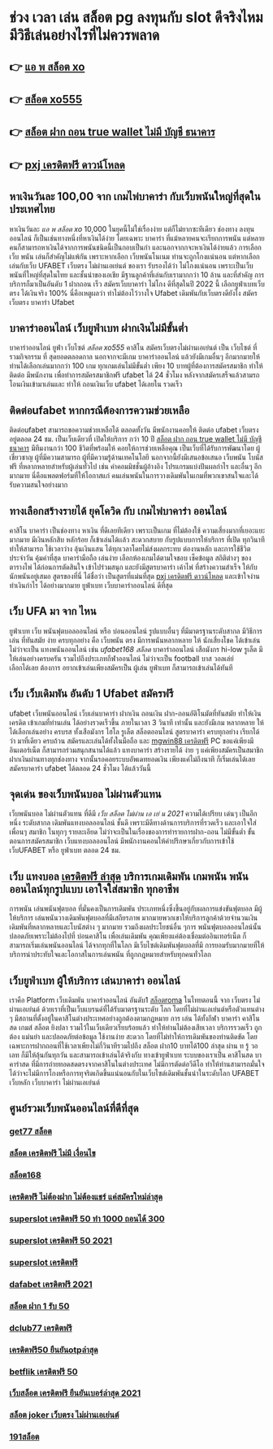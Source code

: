 # ช่วง เวลา เล่น สล็อต pg ลงทุนกับ slot ดีจริงไหม มีวิธีเล่นอย่างไรที่ไม่ควรพลาด

## 👉 [แอ พ สล็อต xo](https://mabet.net/register/)
## 👉 [สล็อต xo555](https://mabet.net/20-free-100/)
## 👉 [สล็อต ฝาก ถอน true wallet ไม่มี บัญชี ธนาคาร](https://member.mabet.net/?action=login)
## 👉 [pxj เครดิตฟรี ดาวน์โหลด](https://bio.link/tisawago)

## หาเงินวันละ 100,00  จาก เกมไพ่บาคาร่า  กับเว็บพนันใหญ่ที่สุดในประเทศไทย

หาเงินวันละ *แอ พ สล็อต xo* 10,000  ในยุคนี้ไม่ใช่เรื่องง่าย แต่ก็ไม่ยากซะทีเดียว ช่องทาง ลงทุน  ออนไลน์ ก็เป็นเช่นทางหนึ่งที่หาเงินได้ง่าย โดยเฉพาะ บาคาร่า ที่แม้หลายคนจะเรียกการพนัน แต่หลายคนก็สามารถหาเงินได้จากการพนันชนิดนี้เป็นกอบเป็นกำ และนอกจากกจะหาเงินได้ง่ายแล้ว การเลือก เว็บ พนัน  เล่นก็สำคัญไม่แพ้กัน เพราะหากเลือก  เว็บพนันโนเนม  ท่านจะถูกโกงแน่นอน แต่หากเลือกเล่นกับเว็บ UFABET เว็บตรง ไม่ผ่านเอเย่นต์ ของเรา รับรองได้ว่า ไม่โกงแน่นอน เพราะเป็นเว็บพนันที่ใหญ่ที่สุดในไทย และชั้นนำของเอเชีย มีฐานลูกค้าที่เล่นกับเรามากกว่า 10 ล้าน และที่สำคัญ การบริการก็มาเป็นอันดับ 1 ฝากถอน เร็ว สมัครเว็บบาคาร่า ไม่โกง ดีที่สุดในปี 2022 นี้ เลือกยูฟ่าเบทเว็บตรง ได้เงินจริง 100% นี่คือเหตูผลว่า ทำไม่ต้องไว้วางใจ Ufabet  เดิมพันกับเว็บตรงดียังไง  สมัครเว็บตรง บาคาร่า Ufabet  


## บาคาร่าออนไลน์  เว็บยูฟ่าเบท ฝากเงินไม่มีขั้นต่ำ

บาคาร่าออนไลน์   ยูฟ่า  เว็บไซต์ *สล็อต xo555* คาสิโน  สมัครเว็บตรงไม่ผ่านเอเย่นต์   เป็น เว็บไซต์ ที่รวมกิจกรรม ที่  สุดยอดตลอดกาล นอกจากจะมีเกม บาคาร่าออนไลน์  แล้วยังมีเกมอื่นๆ อีกมากมายให้ท่านได้เลือกเล่นมากกว่า 100 เกม ทุกเกมเล่นไม่มีขั้นต่ำ เพียง 10 บาทผู้ที่ต้องการสมัครสมาชิก   ทำให้ติดต่อ มีพนักงาน เพื่อทำการสมัครสมาชิกฟรี ufabet ได้  24 ชั่วโมง หลังจากสมัครเสร็จแล้วสามรถ โอนเงินเข้ามาเล่นและ   ทำให้ ถอนเงินเว็บ ufabet ได้เลยใน รวดเร็ว 

## ติดต่อufabet หากกรณีต้องการความช่วยเหลือ

ติดต่อufabet สามารถขอความช่วยเหลือได้  ตลอดทั้งวัน มีพนักงานคอยให้ ติดต่อ ufabet เว็บตรง อยู่ตลอด 24 ชม. เป็นเว็บเดียวที่  เปิดให้บริการ กว่า 10 ปี [สล็อต ฝาก ถอน true wallet ไม่มี บัญชี ธนาคาร](https://bio.link/tisawago) มีทีมงานกว่า 100 ชีวิตที่พร้อมให้ คอยให้การช่วยเหลือคุณ เป็นเว็บที่ได้รับการพัฒนาโดย ผู้เชี่ยวชาญ ผู้ที่มีความสามารถ ผู้ที่มีความรู้ด้านเทคโนโลยี นอกจากนี้ยังมีเสนอข้อเสนอ  เว็บพนัน โบนัสฟรี  ที่หลากหลายสำหรับผู้เล่นทั่วไป เช่น ค่าคอมมิชชั่นผู้อ้างอิง โปรแกรมแบ่งปันผลกำไร และอื่นๆ อีกมากมาย นี่คือแพลตฟอร์มที่ให้โอกาสแก่ คนเล่นพนันในการวางเดิมพันในเกมที่พวกเขาสนใจและได้รับความสนใจอย่างมาก


## ทางเลือกสร้างรายได้ ยุคโควิด กับ  เกมไพ่บาคาร่า ออนไลน์ 

คาสิโน บาคาร่า เป็นช่องทาง หาเงิน ที่ดีเลยทีเดียว เพราะเป็นเกม ที่ไม่ต้องใช้  ความเสี่ยงมากที่เยอะแยะมากมาย มีเงินหลักสิบ หลักร้อย ก็เข้าเล่นได้เเล้ว สะดวกสบาย กับรูปแบบการให้บริการ ที่เปิด  ทุกวินาที ทำให้สามารถ ใช้เวลาว่าง  ลุ้นเงินแสน ได้ทุกเวลาโดยไม่ส่งผลกระทบ ต่องานหลัก และการใช้ชีวิตประจำวัน  คุ้มค่าที่สุด  บาคาร่ามือถือ เล่นง่าย เลือกห้องเกมได้ตามใจชอบ เช็คข้อมูล สถิติต่างๆ ของตารางไพ่ ได้ก่อนการตัดสินใจ เข้าไปร่วมสนุก และยังมีสูตรบาคาร่า เค้าไพ่   ที่สร้างความสำเร็จ ให้กับนักพนันอยู่เสมอ สูตรของที่นี่ ได้ชื่อว่า เป็นสูตรที่แม่นที่สุด [pxj เครดิตฟรี ดาวน์โหลด](https://mabet.net/credit-free-50/) และเข้าใจง่าน ทำเงินกำไร ได้อย่างมากมาย  ยูฟ่าเบท  เว็บบาคาร่าออนไลน์ ดีที่สุด

## เว็บ UFA มา จาก ไหน

ยูฟ่าเบท   เว็บ พนันฟุตบอลออนไลน์     หรือ  บ่อนออนไลน์  รูปแบบอื่นๆ   ที่มีมาตรฐานระดับสากล  มีวิธีการเล่น ที่ทันสมัย    ง่าย    ครบทุกอย่าง   คือ   เว็บพนัน ตรง    มีการพนันหลากหลาย   ให้ นักเสี่ยงโชค ได้เข้าเล่นไม่ว่าจะเป็น  แทงพนันออนไลน์ เช่น *ufabet168 สล็อต*  บาคาร่าออนไลน์   เสือมังกร  hi-low    รูเล็ต  มีให้เล่นอย่างครบครัน   รวมไปถึงประเภทกีฬาออนไลน์   ไม่ว่าจะเป็น  football  บาส    วอลเล่ย์  
  เลือกได้เลย   ต้องการ   อยากเข้าเล่นเพียงสมัครเป็น ผู้เล่น ยูฟ่าเบท  ก็สามารถเข้าเล่นได้ทันที


## เว็บ เว็บเดิมพัน  อันดับ 1 Ufabet  สมัครฟรี

 ufabet เว็บพนันออนไลน์ เว็บเล่นบาคาร่า ฝากเงิน ถอนเงิน  ฝาก-ถอนอัติโนมัตที่ทันสมัย ทำให้เงินเครดิต เข้าเกมที่ท่านเล่น ได้อย่างรวดเร็วขึ้น ภายในเวลา  3 วินาที  เท่านั้น และยังมีเกม หลากหลาย  ให้ได้เลือกเล่นอย่าง ครบรส  ทั้งเสือมังกร ไฮโล รูเล็ต สล็อตออนไลน์ สูตรบาคาร่า ครบทุกอย่าง เรียกได้ว่า มาที่เดียว ครบถ้วน สมัครและเล่นได้ทั้งในมือถือ และ [mgwin88 เครดิตฟรี](https://mabet.net/) PC ขอแค่เพียงมีอินเตอร์เน็ต ก็สามารถร่วมสนุกสนานได้แล้ว แทงบาคาร่า สร้างรายได้ ง่าย ๆ แค่เพียงสมัครเป็นสมาชิก ฝากเงินผ่านทางทุกช่องทาง จากนั้นรอคอยระบบอัพเดทยอดเงิน เพียงแค่ไม่ถึงนาที ก็เริ่มเล่นได้เลย สมัครบาคาร่า ufabet ได้ตลอด 24 ชั่วโมง ได้แล้ววันนี้ 


## จุดเด่น ของเว็บพนันบอล ไม่ผ่านตัวแทน 

 เว็บพนันบอล  ไม่ผ่านตัวแทน  ที่ดีมี *เว็บ สล็อต ไม่ผ่าน เอ เย่ น 2021* ความได้เปรียบ เด่นๆ เป็นอีกหนึ่ง ระดับสากล  เดิมพันแทงบอลออนไลน์ ชั้นดี  เพราะมีดีทางด้านการบริการที่รวดเร็ว และเอาใจใส่ เพื่อนๆ สมาชิก  ในทุกๆ รายละเอียด ไม่ว่าจะเป็นในเรื่องของการทำรายการฝาก-ถอน ไม่มีขั้นต่ำ   ขั้นตอนการสมัครสมาชิก เว็บแทงบอลออนไลน์   มีพนักงานคอนให้คำปรึกษาเกี่ยวกับการเข้าใช้เว็บUFABET หรือ ยูฟ่าเบท ตลอด 24 ชม.


## เว็บ แทงบอล [เครดิตฟรี ล่าสุด](https://member.mabet.net/?action=login)  บริการเกมเดิมพัน เกมพนัน พนันออนไลน์ทุกรูปแบบ เอาใจใส่สมาชิก ทุกอาชีพ

การพนัน เล่นพนันฟุตบอล ที่มั่นคงเป็นการเดิมพัน ประเภทหนึ่งซึ่งขึ้นอยู่กับผลการแข่งขันฟุตบอล มีผู้ให้บริการ เล่นพนันวางเดิมพันฟุตบอลที่มีเสถียรภาพ มากมายพวกเขาให้บริการลูกค้าด้วยจำนวนเงินเดิมพันที่หลากหลายและโบนัสต่าง ๆ มากมาย รวมถึงผลประโยชน์อื่น ๆการ พนันฟุตบอลออนไลน์นั้นปลอดภัยเพราะไม่ต้องไปที่ บ่อนคาสิโน เพื่อเล่นเดิมพัน คุณเพียงแค่ต้องเชื่อมต่ออินเทอร์เน็ต ก็สามารถเริ่มเล่นพนันออนไลน์ ได้จากทุกที่ในโลก มีเว็บไซต์เดิมพันฟุตบอลที่มี การยอมรับมากมายที่ให้บริการน่าประทับใจและโอกาสในการเล่นพนัน ที่ถูกกฎหมายสำหรับทุกคนทั่วโลก 

##  เว็บยูฟ่าเบท ผู้ให้บริการ เล่นบาคาร่า ออนไลน์

เราคือ Platform เว็บเดิมพัน บาคาร่าออนไลน์ อันดับ1 [สล็อตroma](https://mabet.net/credit-free-50/) ในไทยตอนนี้ จาก เว็บตรง  ไม่ผ่านเอเย่นต์ ด้วยเราที่เป็นเว็บแบรนด์ที่ได้รับมาตรฐานระดับ โลก โดยที่ไม่ผ่านเอเย่นต์หรือตัวแทนต่าง ๆ มีสถานที่ตั้งอยู่ในคาสิโนต่างประเทศอย่างถูกต้องตามกฏหมาย การ  เล่น  ได้ทั้งกีฬา บาคาร่า คาสิโนสด เกมส์ สล็อต ยิงปลา  รวมไว้ในเว็บเดียวเรียบร้อยแล้ว ทำให้ท่านไม่ต้องเสียเวลา บริการรวดเร็ว ถูกต้อง แม่นยำ และปลอดภัยต่อข้อมูล ใช้งานง่าย สะดวก โดยที่ไม่ทำให้การเดิมพันของท่านติดขัด โดยเฉพาะการฝากถอนที่ใช้เวลาเพียงไม่กี่วินาทีรวมไปถึง สล็อต ฝาก10 บาทได้100 ล่าสุด ผ่าน ท รู้ วอ เลท ก็มีให้ลุ้นกันทุกวัน และสามารถเข้าเล่นได้จริงกับ  ทางเข้ายูฟ่าเบท  ระบบของเราเป็น คาสิโนสด บาคาร่าสด ที่มีการถ่ายทอดสดตรงจากคาสิโนในต่างประเทศ ไม่มีการตัดต่อวีดีโอ ทำให้ท่านสามารถมั่นใจได้ว่าจะไม่มีการโกงหรือการทุจริตเกิดขึ้นแน่นอนกับในเว็บไซต์เดิมพันชั้นนำในระดับโลก UFABET เว็บหลัก เว็บบาคาร่า ไม่ผ่านเอเย่นต์


## ศูนย์รวมเว็บพนันออนไลน์ที่ดีที่สุด

### [get77 สล็อต](https://atom.io/themes/สมัครสมาชิก%20ฟรีเครดิต%20สล็อต388%20008%20สล็อต%20PG%2020รับ100%20เว็บตรง100%)
### [สล็อต เครดิตฟรี ไม่มี เงื่อนไข](https://atom.io/themes/สมัครสมาชิก%20ฟรีเครดิต%20wow%20slot%20ทั้งหมด%20เครดิตฟรี%20008%20สล็อต%20PG%2020รับ100%20เว็บตรง100%)
### [สล็อต168](https://atom.io/themes/สมัครสมาชิก%20ฟรีเครดิต%20สล็อตpg%20เว็บตรงไม่ผ่านเอเย่นต์%20008%20สล็อต%20PG%2020รับ100%20เว็บตรง100%)
### [เครดิตฟรี ไม่ต้องฝาก ไม่ต้องแชร์ แค่สมัครใหม่ล่าสุด](https://atom.io/themes/สมัครสมาชิก%20ฟรีเครดิต%20superslot%20เครดิตฟรี%20ล่าสุด%20008%20สล็อต%20PG%2020รับ100%20เว็บตรง100%)
### [superslot เครดิตฟรี 50 ทำ 1000 ถอนได้ 300](https://atom.io/themes/สมัครสมาชิก%20ฟรีเครดิต%20superslot%20เครดิตฟรี%2050%20ถอน%20300%20008%20สล็อต%20PG%2020รับ100%20เว็บตรง100%)
### [superslot เครดิตฟรี 50 2021](https://atom.io/themes/สมัครสมาชิก%20ฟรีเครดิต%20สล็อต%20เข้าสู่ระบบ%20008%20สล็อต%20PG%2020รับ100%20เว็บตรง100%)
### [superslot เครดิตฟรี](https://atom.io/themes/สมัครสมาชิก%20ฟรีเครดิต%20เครดิตฟรี50%20ยืนยันเบอร์ล่าสุด%20008%20สล็อต%20PG%2020รับ100%20เว็บตรง100%)
### [dafabet เครดิตฟรี 2021](https://atom.io/themes/สมัครสมาชิก%20ฟรีเครดิต%20สล็อต%20เครดิตฟรี%20ไม่ต้องแชร์%20008%20สล็อต%20PG%2020รับ100%20เว็บตรง100%)
### [สล็อต ฝาก 1 รับ 50](https://atom.io/themes/สมัครสมาชิก%20ฟรีเครดิต%20สล็อต%20168g%20008%20สล็อต%20PG%2020รับ100%20เว็บตรง100%)
### [dclub77 เครดิตฟรี](https://atom.io/themes/สมัครสมาชิก%20ฟรีเครดิต%20สล็อตspx%20008%20สล็อต%20PG%2020รับ100%20เว็บตรง100%)
### [เครดิตฟรี50 ยืนยันotpล่าสุด](https://atom.io/themes/สมัครสมาชิก%20ฟรีเครดิต%20joker%20สล็อต888%20008%20สล็อต%20PG%2020รับ100%20เว็บตรง100%)
### [betflik เครดิตฟรี 50](https://atom.io/themes/สมัครสมาชิก%20ฟรีเครดิต%20สล็อต%20เกมส์%20ไหนดี%20โบนัสแตกบ่อย%202021%20008%20สล็อต%20PG%2020รับ100%20เว็บตรง100%)
### [เว็บสล็อต เครดิตฟรี ยืนยันเบอร์ล่าสุด 2021](https://atom.io/themes/สมัครสมาชิก%20ฟรีเครดิต%20สล็อต%20เครดิตฟรี%20100%20ไม่ต้องฝาก%202021%20008%20สล็อต%20PG%2020รับ100%20เว็บตรง100%)
### [สล็อต joker เว็บตรง ไม่ผ่านเอเย่นต์](https://atom.io/themes/สมัครสมาชิก%20ฟรีเครดิต%20เครดิตฟรี%20ไม่มี%20เงื่อนไข%20ถอนได้จริง%20008%20สล็อต%20PG%2020รับ100%20เว็บตรง100%)
### [191สล็อต](https://atom.io/themes/สมัครสมาชิก%20ฟรีเครดิต%20wowgame%20เครดิตฟรี%20100%20008%20สล็อต%20PG%2020รับ100%20เว็บตรง100%)